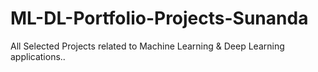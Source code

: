# ML-DL-Portfolio-Projects-Sunanda
All Selected Projects related to Machine Learning &amp; Deep Learning applications.. 

